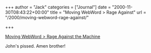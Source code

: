 +++
author = "Jack"
categories = ["Journal"]
date = "2000-11-30T08:43:22+00:00"
title = "Moving WebWord > Rage Against"
url = "/2000/moving-webword-rage-against/"

+++

[Moving WebWord > Rage Against the Machine][1]

John's pissed. Amen brother!

 [1]: http://webword.com/moving/against.html